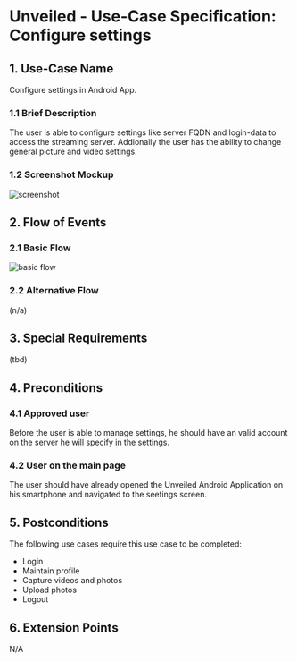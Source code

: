 # Unveiled - Use-Case Specification: Configure settings

## 1. Use-Case Name
Configure settings in Android App.

### 1.1 Brief Description
The user is able to configure settings like server FQDN and login-data to access the streaming server. Addionally the user has the ability to change general picture and video settings.

### 1.2 Screenshot Mockup
![screenshot][]

## 2. Flow of Events

### 2.1 Basic Flow
![basic flow][]

### 2.2 Alternative Flow
(n/a)


## 3. Special Requirements

(tbd)


## 4. Preconditions

### 4.1 Approved user
Before the user is able to manage settings, he should have an valid account on the server he will specify in the settings.

### 4.2 User on the main page
The user should have already opened the Unveiled Android Application on his smartphone and navigated to the seetings screen.

## 5. Postconditions
The following use cases require this use case to be completed:
* Login
* Maintain profile
* Capture videos and photos
* Upload photos
* Logout


## 6. Extension Points

N/A

<!-- Link definitions: -->
[basic flow]: https://raw.githubusercontent.com/SAS-Systems/Unveiled-Documentation/master/Bilder/UC_Diagrams/UC_Diagram_Configure_settings.png "Use Case Diagram: Configure settings"

[screenshot]: https://raw.githubusercontent.com/SAS-Systems/Unveiled-Documentation/master/Bilder/Mockup_AndroidApp/Settings.PNG "Settings-Screen Mockup"
